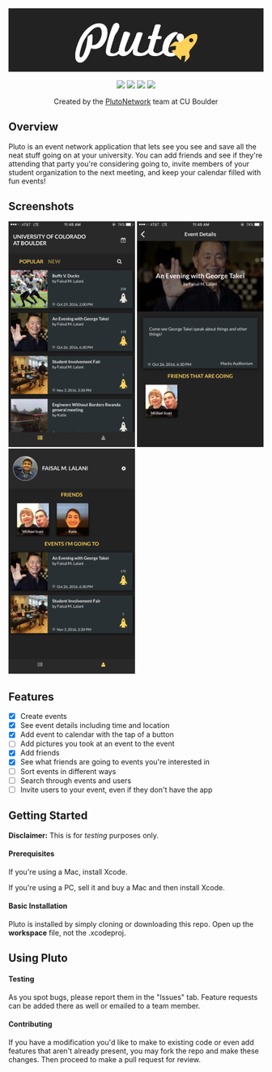 <img src="https://github.com/PlutoNetwork/Pluto-iOS/blob/master/Pluto/Assets.xcassets/pluto-logo-black.imageset/pluto-logo-black.png">

<p align="center">
<img src="https://img.shields.io/badge/version-0.6-brightgreen.svg">
<img src="https://img.shields.io/badge/platform-iOS-blue.svg">
<img src="https://img.shields.io/badge/release-no-red.svg">
<img src="https://img.shields.io/badge/license-GNU%20AGPLv3-yellow.svg">
</p>

<p align="center">Created by the <a href="https://github.com/orgs/PlutoNetwork/people">PlutoNetwork</a> team at CU Boulder</p>

## Overview

Pluto is an event network application that lets see you see and save all the neat stuff going on at your university. You can add friends and see if they're attending that party you're considering going to, invite members of your student organization to the next meeting, and keep your calendar filled with fun events!

## Screenshots

<img src="https://github.com/PlutoNetwork/Pluto-iOS/blob/master/Pluto/Assets.xcassets/screenshot1.imageset/pluto1.PNG" width="250">
<img src="https://github.com/PlutoNetwork/Pluto-iOS/blob/master/Pluto/Assets.xcassets/screenshot2.imageset/pluto2.PNG" width="250">
<img src="https://github.com/PlutoNetwork/Pluto-iOS/blob/master/Pluto/Assets.xcassets/screenshot3.imageset/pluto3.PNG" width="250">

## Features

- [x] Create events
- [x] See event details including time and location
- [x] Add event to calendar with the tap of a button
- [ ] Add pictures you took at an event to the event
- [x] Add friends
- [x] See what friends are going to events you're interested in
- [ ] Sort events in different ways
- [ ] Search through events and users
- [ ] Invite users to your event, even if they don't have the app

## Getting Started

__Disclaimer:__ This is for _testing_ purposes only.

#### Prerequisites

If you're using a Mac, install Xcode.
  
If you're using a PC, sell it and buy a Mac and then install Xcode.

#### Basic Installation

Pluto is installed by simply cloning or downloading this repo. Open up the **workspace** file, not the .xcodeproj.

## Using Pluto

#### Testing

As you spot bugs, please report them in the "Issues" tab. Feature requests can be added there as well or emailed to a team member.

#### Contributing

If you have a modification you'd like to make to existing code or even add features that aren't already present, you may fork the repo and make these changes. Then proceed to make a pull request for review.
